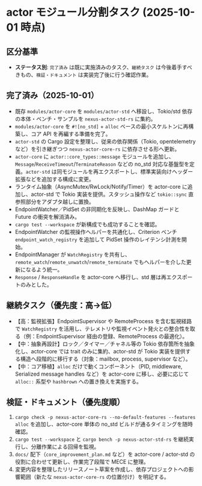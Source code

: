 # actor モジュール分割タスク (2025-10-01 時点)

## 区分基準
- **ステータス別**: `完了済み` は既に実施済みのタスク、`継続タスク` は今後着手すべきもの、`検証・ドキュメント` は実装完了後に行う確認作業。

## 完了済み（2025-10-01）
- 既存 `modules/actor-core` を `modules/actor-std` へ移設し、Tokio/std 依存の本体・ベンチ・サンプルを `nexus-actor-std-rs` に集約。
- `modules/actor-core` を `#![no_std]` + `alloc` ベースの最小スケルトンに再構築し、コア API を再編する準備を完了。
- `actor-std` の Cargo 設定を整理し、従来の依存関係（Tokio, opentelemetry など）を引き継ぎつつ `nexus-actor-core-rs` に依存させる形へ更新。
- `actor-core` に `actor::core_types::message` モジュールを追加し、`Message`/`ReceiveTimeout`/`TerminateReason` などの no_std 対応な基盤型を定義。`actor-std` は同モジュールを再エクスポートし、標準実装向けヘッダー拡張などを追加する構成に変更。
- ランタイム抽象（AsyncMutex/RwLock/Notify/Timer）を actor-core に追加し、actor-std で Tokio 実装を提供。スタッシュ操作など `tokio::sync` 直参照部分をアダプタ越しに置換。
- EndpointWatcher／PidSet の非同期化を反映し、DashMap ガードと Future の衝突を解消済み。
- `cargo test --workspace` が新構成でも成功することを確認。
- EndpointWatcher の監視操作ヘルパーを共通化し、Criterion ベンチ `endpoint_watch_registry` を追加して PidSet 操作のレイテンシ計測を開始。
- EndpointManager が `WatchRegistry` を共有し、`remote_watch`/`remote_unwatch`/`remote_terminate` でもヘルパーを介した更新になるよう統一。
- `Response` / `ResponseHandle` を actor-core へ移行し、std 層は再エクスポートのみとした。

## 継続タスク（優先度：高→低）
- 【高：監視拡張】EndpointSupervisor や RemoteProcess を含む監視経路で `WatchRegistry` を活用し、テレメトリや監視イベント発火との整合性を取る（例：EndpointSupervisor 経由の登録、RemoteProcess の最適化）。
- 【中：抽象再設計】ロック／タイマー／チャネル等の Tokio 依存箇所を抽象化し、actor-core では trait のみに集約、actor-std が Tokio 実装を提供する構造へ段階的に移行する（対象：mailbox, process, supervisor など）。
- 【中：コア移植】`alloc` だけで動くコンポーネント（PID, middleware, Serialized message handles など）を actor-core に移し、必要に応じて `alloc::` 系型や `hashbrown` への置き換えを実施する。

## 検証・ドキュメント（優先度順）
1. `cargo check -p nexus-actor-core-rs --no-default-features --features alloc` を追加し、actor-core 単体の no_std ビルドが通るタイミングを随時確認。
2. `cargo test --workspace` と `cargo bench -p nexus-actor-std-rs` を継続実行し、分離作業による回帰を監視。
3. `docs/` 配下（`core_improvement_plan.md` など）を actor-core / actor-std の役割に合わせて更新し、作業完了段階で MECE に整理。
4. 変更内容を整理したリリースノート草案を作成し、依存プロジェクトへの影響範囲（新たな `nexus-actor-core-rs` の位置付け）を明記する。
